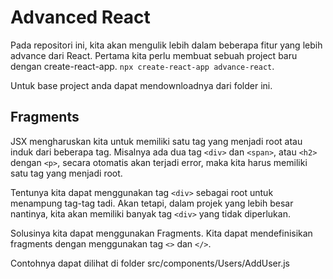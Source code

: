 # Advanced React

Pada repositori ini, kita akan mengulik lebih dalam beberapa fitur yang lebih advance dari React. Pertama kita perlu membuat sebuah project baru dengan create-react-app. `npx create-react-app advance-react`.

Untuk base project anda dapat mendownloadnya dari folder ini.

## Fragments

JSX mengharuskan kita untuk memiliki satu tag yang menjadi root atau induk dari beberapa tag. Misalnya ada dua tag `<div>` dan `<span>`, atau `<h2>` dengan `<p>`, secara otomatis akan terjadi error, maka kita harus memiliki satu tag yang menjadi root.

Tentunya kita dapat menggunakan tag `<div>` sebagai root untuk menampung tag-tag tadi. Akan tetapi, dalam projek yang lebih besar nantinya, kita akan memiliki banyak tag `<div>` yang tidak diperlukan.

Solusinya kita dapat menggunakan Fragments. Kita dapat mendefinisikan fragments dengan menggunakan tag `<>` dan `</>`.

Contohnya dapat dilihat di folder src/components/Users/AddUser.js
